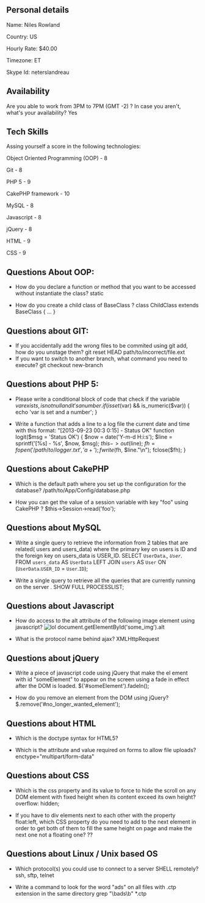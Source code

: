 ## Personal details

Name: Niles Rowland

Country: US

Hourly Rate: $40.00

Timezone: ET

Skype Id: neterslandreau

## Availability

Are you able to work from 3PM to 7PM (GMT -2) ? In case you aren't, what's your availability? Yes
 
## Tech Skills

Assing yourself a score in the following technologies:


Object Oriented Programming (OOP) - 8

Git -  8

PHP 5 - 9

CakePHP framework - 10

MySQL -  8

Javascript - 8

jQuery -  8

HTML - 9

CSS - 9

## Questions About OOP:

- How do you declare a function or method that you want to be accessed without instantiate the class?
static

- How do you create a child class of BaseClass ?
class ChildClass extends BaseClass { ... }
 
## Questions about GIT:

- If you accidentally add the wrong files to be commited using git add, how do you unstage them?
git reset HEAD path/to/incorrect/file.ext
- If you want to switch to another branch, what command you need to execute?
git checkout new-branch
 
## Questions about PHP 5:

- Please write a conditional block of code that check if the variable $var exists, is not null and it's a number.
if (isset($var) && is_numeric($var)) {
	echo 'var is set and a number';
}

- Write a function that adds a line to a log file the current date and time with this format: "[2013-09-23 00:3 0:15] - Status OK"
	function logit($msg = 'Status OK') {
		$now = date('Y-m-d H:i:s');
		$line = sprintf('[%s] - %s', $now, $msg);
		$this->out($line);
		$fh = fopen('/path/to/logger.txt', 'a+');
		fwrite($fh, $line."\n");
		fclose($fh);
	}

## Questions about CakePHP

- Which is the default path where you set up the configuration for the database?
/path/to/App/Config/database.php

- How you can get the value of a session variable with key "foo" using CakePHP ?
$this->Session->read('foo');

## Questions about MySQL

- Write a single query to retrieve the information from 2 tables that are related( users and users_data) where the primary key on users is ID and the foreign key on users_data is USER_ID.
SELECT `UserData`.*, `User`.*
FROM `users_data` AS `UserData`
LEFT JOIN `users` AS `User` ON (`UserData`.`USER_ID` = `User`.`ID`);

- Write a single query to retrieve all the queries that are currently running on the server .
SHOW FULL PROCESSLIST;

## Questions about Javascript

- How do access to the alt attribute of the following image element using javascript? <img src='http://example.com/image.jpg' id='some_img' alt='lol' />
document.getElementById('some_img').alt

- What is the protocol name behind ajax?
XMLHttpRequest

## Questions about jQuery

- Write a piece of javascript code using jQuery that make the el ement with id "someElement" to appear on the screen using a fade in effect after the DOM is loaded.
$('#someElement').fadeIn();

- How do you remove an element from the DOM using jQuery?
$.remove('#no_longer_wanted_element');
 
## Questions about HTML

- Which is the doctype syntax for HTML5?
<!DOCTYPE html>

- Which is the attribute and value required on forms to allow file uploads?
enctype="multipart/form-data"

## Questions about CSS

- Which is the css property and its value to force to hide the scroll on any DOM element with fixed height when its content exceed its own height?
overflow: hidden;

- If you have to div elements next to each other with the property float:left, which CSS property do you need to add to the next element in order to get both of them to fill the same height on page and make the next one not a floating one?
??

## Questions about Linux / Unix based OS

- Which protocol(s) you could use to connect to a server SHELL remotely?
ssh, sftp, telnet

- Write a command to look for the word "ads" on all files with .ctp extension in the same directory
grep "\bads\b" *.ctp
